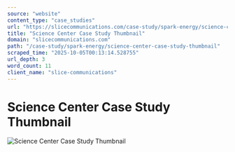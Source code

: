 ```yaml
---
source: "website"
content_type: "case_studies"
url: "https://slicecommunications.com/case-study/spark-energy/science-center-case-study-thumbnail"
title: "Science Center Case Study Thumbnail"
domain: "slicecommunications.com"
path: "/case-study/spark-energy/science-center-case-study-thumbnail"
scraped_time: "2025-10-05T00:13:14.528755"
url_depth: 3
word_count: 11
client_name: "slice-communications"
---
```


# Science Center Case Study Thumbnail

![Science Center Case Study Thumbnail](https://slicecommunications.com/wp-content/uploads/2019/07/Science-Center-Case-Study-Thumbnail.png)